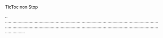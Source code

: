 TicToc non Stop

..
........................................................................................................................................................................................................................................................................